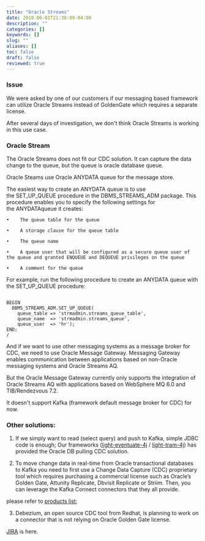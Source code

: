 ```yaml
---
title: "Oracle Streams"
date: 2018-06-01T21:38:09-04:00
description: ""
categories: []
keywords: []
slug: ""
aliases: []
toc: false
draft: false
reviewed: true
---
```



### Issue

We were asked by one of our customers if our messaging based framework can utilize Oracle Streams instead of GoldenGate which requires a separate license.

After several days of investigation,  we don't think Oracle Streams is working in this use case.


### Oracle Stream


The Oracle Streams does not fit our CDC solution. It can capture the data change to the queue, but the queue is oracle database queue.


Oracle Steams use Oracle ANYDATA queue for the message store.

The easiest way to create an ANYDATA queue is to use the SET_UP_QUEUE procedure in the DBMS_STREAMS_ADM package. This procedure enables you to specify the following settings for the ANYDATAqueue it creates:


    •    The queue table for the queue 

    •    A storage clause for the queue table 

    •    The queue name 

    •    A queue user that will be configured as a secure queue user of the queue and granted ENQUEUE and DEQUEUE privileges on the queue 

    •    A comment for the queue 


For example, run the following procedure to create an ANYDATA queue with the SET_UP_QUEUE procedure:

```

BEGIN
  DBMS_STREAMS_ADM.SET_UP_QUEUE(
    queue_table => 'strmadmin.streams_queue_table',
    queue_name  => 'strmadmin.streams_queue',
    queue_user  => 'hr');
END;
/
```



And if we want to use other messaging systems as a message broker for CDC, we need to use Oracle Message Gateway. Messaging Gateway enables communication between applications based on non-Oracle messaging systems and Oracle Streams AQ.

But the Oracle Message Gateway currently only supports the integration of Oracle Streams AQ with applications based on WebSphere MQ 6.0 and TIB/Rendezvous 7.2.

It doesn't support Kafka (framework default message broker for CDC) for now.


### Other solutions:


1. If we simply want to read (select query) and push to Kafka, simple JDBC code is enough; Our frameworks ([light-eventuate-4j][] / [light-tram-4j][]) has provided the Oracle DB pulling CDC solution.



2. To move change data in real-time from Oracle transactional databases to Kafka you need to first use a Change Data Capture (CDC) proprietary tool which requires purchasing a commercial license such as Oracle’s Golden Gate, Attunity Replicate, Dbvisit Replicate or Striim. Then, you can leverage the Kafka Connect connectors that they all provide.


please refer to [products list][];



3. Debezium, an open source CDC tool from Redhat, is planning to work on a connector that is not relying on Oracle Golden Gate license.

[JIRA][] is here.



[light-eventuate-4j]: https://github.com/networknt/light-eventuate-4j
[light-tram-4j]: https://github.com/networknt/light-tram-4j
[products list]: https://www.confluent.io/product/connectors/
[JIRA]: https://issues.jboss.org/browse/DBZ-137?_sscc=t

